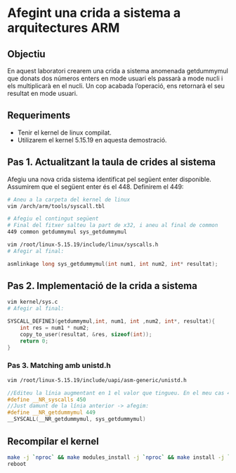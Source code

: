 # Afegint una crida a sistema a arquitectures ARM

## Objectiu
En aquest laboratori
crearem una crida a
sistema anomenada
getdummymul que donats
dos números enters en
mode usuari els passarà a
mode nucli i els multiplicarà
en el nucli. Un cop acabada
l’operació, ens retornarà el
seu resultat en mode
usuari.

## Requeriments

* Tenir el kernel de linux compilat.
* Utilizarem el kernel 5.15.19 en aquesta demostració.

## Pas 1. Actualitzant la taula de crides al sistema

Afegiu una nova crida sistema identificat pel següent enter disponible. Assumirem que el
següent enter és el 448. Definirem el 449:

```sh
# Aneu a la carpeta del kernel de linux
vim /arch/arm/tools/syscall.tbl

# Afegiu el contingut següent
# Final del fitxer salteu la part de x32, i aneu al final de common
449 common getdummymul sys_getdummymul
```

```sh
vim /root/linux-5.15.19/include/linux/syscalls.h
# Afegir al final:
````

```c
asmlinkage long sys_getdummymul(int num1, int num2, int* resultat);
```

## Pas 2. Implementació de la crida a sistema

```sh
vim kernel/sys.c
# Afegir al final:
````

```c
SYSCALL_DEFINE3(getdummymul,int, num1, int ,num2, int*, resultat){
    int res = num1 * num2;
    copy_to_user(resultat, &res, sizeof(int));
    return 0;
}
```

### Pas 3. Matching amb unistd.h

```sh
vim /root/linux-5.15.19/include/uapi/asm-generic/unistd.h
```
```c
//Editeu la línia augmentant en 1 el valor que tingueu. En el meu cas 449 -> 450:
#define __NR_syscalls 450
//Just damunt de la línia anterior -> afegim:
#define __NR_getdummymul 449
__SYSCALL(__NR_getdummymul, sys_getdummymul)
```
## Recompilar el kernel

```sh
make -j `nproc` && make modules_install -j `nproc` && make install -j `nproc`
reboot
```